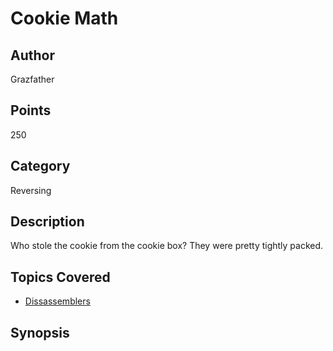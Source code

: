 # Cookie Math
## Author
Grazfather
## Points
250
## Category
Reversing
## Description
Who stole the cookie from the cookie box? They were pretty tightly packed.
## Topics Covered

- [Dissassemblers](/reverse-engineering/what-are-disassemblers/)
## Synopsis

